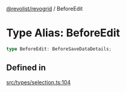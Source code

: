 [@revolist/revogrid](README.md) / BeforeEdit

# Type Alias: BeforeEdit

```ts
type BeforeEdit: BeforeSaveDataDetails;
```

## Defined in

[src/types/selection.ts:104](https://github.com/revolist/revogrid/blob/04dd894203fb683ca28026a56e8b7c79feca958d/src/types/selection.ts#L104)
